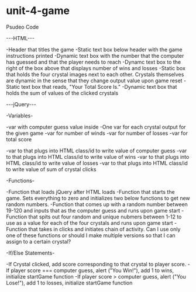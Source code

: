 # unit-4-game

Psudeo Code

---HTML---

-Header that titles the game
-Static text box below header with the game instructions printed
-Dynamic text box with the number that the computer has guessed and that the player needs to reach
-Dynamc text box to the right of the box above that displays number of wins and losses
-Static box that holds the four crystal images next to each other. Crystals themselves are dynamic in the sense that they change output value upon game reset
-Static text box that reads, "Your Total Score Is."
-Dynamic text box that holds the sum of values of the clicked crystals


---jQuery---

-Variables-

-var with computer guess value inside
-One var for each crystal output for the given game
-var for number of winds
-var for number of losses
-var for total score

-var to that plugs into HTML class/id to write value of computer guess
-var to that plugs into HTML class/id to write value of wins
-var to that plugs into HTML class/id to write value of losses
-var to that plugs into HTML class/id to write value of sum of crystal clicks

-Functions-

-Function that loads jQuery after HTML loads
    -Function that starts the game. Sets everything to zero and initializes two below functions to get new random numbers.
        -Function that comes up with a random number between 19-120 and inputs that as the computer guess and runs upon game start
        -Function that spits out four random and unique nubmers between 1-12 to use as a value for each of the four crystals and runs upon game start
-Function that takes in clicks and initiates chain of activity. Can I use only one of these functions or should I make multiple versions so that I can assign to a certain crystal?

-If/Else Statements-

-If Crystal clicked, add score corresponding to that crystal to player score.
-If player score === computer guess, alert ("You Win!"), add 1 to wins, initialize startGame function
-If player score > computer guess, alert ("You Lose!"), add 1 to losses, initialize startGame function